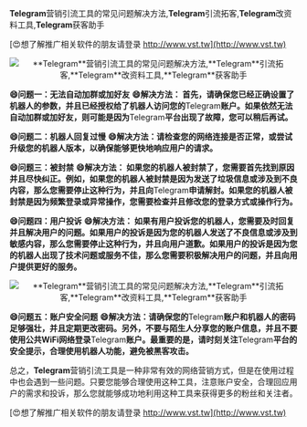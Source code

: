 **Telegram**营销引流工具的常见问题解决方法,**Telegram**引流拓客,**Telegram**改资料工具,**Telegram**获客助手

[😍想了解推广相关软件的朋友请登录 http://www.vst.tw](http://www.vst.tw)

 <center><img src="https://vst.tw/MP4/tuiguang/png/5.png" alt="**Telegram**营销引流工具的常见问题解决方法,**Telegram**引流拓客,**Telegram**改资料工具,**Telegram**获客助手"></center>

**😄问题一：无法自动加群或加好友**
**😄解决方法： 首先，请确保您已经正确设置了机器人的参数，并且已经授权给了机器人访问您的**Telegram**账户。如果依然无法自动加群或加好友，则可能是因为**Telegram**平台出现了故障，您可以稍后再试。**

**😄问题二：机器人回复过慢**
**😄解决方法：请检查您的网络连接是否正常，或尝试升级您的机器人版本，以确保能够更快地响应用户的请求。**

**😄问题三：被封禁**
**😄解决方法： 如果您的机器人被封禁了，您需要首先找到原因并且尽快纠正。例如，如果您的机器人被封禁是因为发送了垃圾信息或涉及到不良内容，那么您需要停止这种行为，并且向**Telegram**申请解封。如果您的机器人被封禁是因为频繁登录或异常操作，您需要检查并且修改您的登录方式或操作行为。**

**😄问题四：用户投诉**
**😄解决方法： 如果有用户投诉您的机器人，您需要及时回复并且解决用户的问题。如果用户的投诉是因为您的机器人发送了不良信息或涉及到敏感内容，那么您需要停止这种行为，并且向用户道歉。如果用户的投诉是因为您的机器人出现了技术问题或服务不佳，那么您需要积极解决用户的问题，并且向用户提供更好的服务。**

 <center><img src="https://vst.tw/MP4/tuiguang/png/2.png" alt="**Telegram**营销引流工具的常见问题解决方法,**Telegram**引流拓客,**Telegram**改资料工具,**Telegram**获客助手"></center>

**😄问题五：账户安全问题**
**😄解决方法：请确保您的**Telegram**账户和机器人的密码足够强壮，并且定期更改密码。另外，不要与陌生人分享您的账户信息，并且不要使用公共WiFi网络登录**Telegram**账户。最重要的是，请时刻关注**Telegram**平台的安全提示，合理使用机器人功能，避免被黑客攻击。**

总之，**Telegram**营销引流工具是一种非常有效的网络营销方式，但是在使用过程中也会遇到一些问题。只要您能够合理使用这种工具，注意账户安全，合理回应用户的需求和投诉，那么您就能够成功地利用这种工具来获得更多的粉丝和关注者。

[😍想了解推广相关软件的朋友请登录 http://www.vst.tw](http://www.vst.tw)



